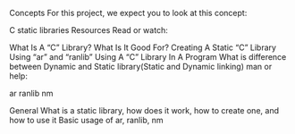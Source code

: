 Concepts
For this project, we expect you to look at this concept:

C static libraries
Resources
Read or watch:

What Is A “C” Library? What Is It Good For?
Creating A Static “C” Library Using “ar” and “ranlib”
Using A “C” Library In A Program
What is difference between Dynamic and Static library(Static and Dynamic linking)
man or help:

ar
ranlib
nm

General
What is a static library, how does it work, how to create one, and how to use it
Basic usage of ar, ranlib, nm
